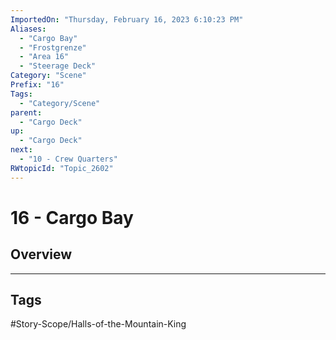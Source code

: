 ```yaml
---
ImportedOn: "Thursday, February 16, 2023 6:10:23 PM"
Aliases:
  - "Cargo Bay"
  - "Frostgrenze"
  - "Area 16"
  - "Steerage Deck"
Category: "Scene"
Prefix: "16"
Tags:
  - "Category/Scene"
parent:
  - "Cargo Deck"
up:
  - "Cargo Deck"
next:
  - "10 - Crew Quarters"
RWtopicId: "Topic_2602"
---
```

# 16 - Cargo Bay
## Overview

---
## Tags
#Story-Scope/Halls-of-the-Mountain-King

